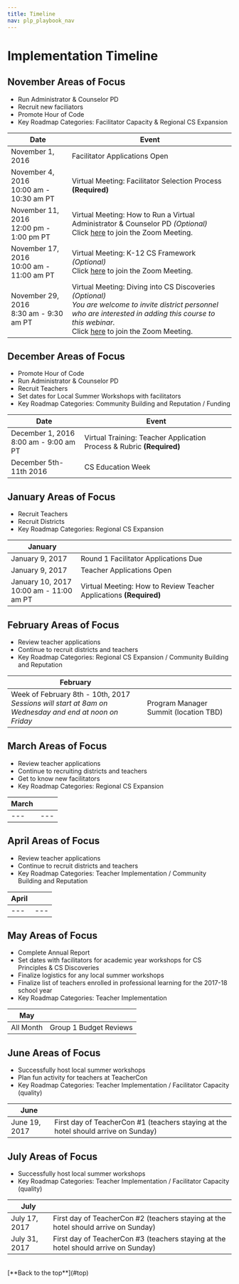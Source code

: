 ```yaml
---
title: Timeline
nav: plp_playbook_nav
---
```


<style>
table {width: 100%;}
</style>	

<a id="top"></a>

# Implementation Timeline

## November Areas of Focus

- Run Administrator & Counselor PD<br/> 
- Recruit new faciliators<br/> 
- Promote Hour of Code<br/>
- Key Roadmap Categories: Facilitator Capacity & Regional CS Expansion<br/>

| **Date** | **Event** |
|------|-------|
| November 1, 2016 | Facilitator Applications Open |
| November 4, 2016 <br/> 10:00 am - 10:30 am PT| Virtual Meeting: Facilitator Selection Process **(Required)** |
| November 11, 2016 <br/> 12:00 pm - 1:00 pm PT | Virtual Meeting: How to Run a Virtual Administrator & Counselor PD *(Optional)* <br/> Click [here](https://code.zoom.us/j/510341435) to join the Zoom Meeting.|
| November 17, 2016 <br/> 10:00 am - 11:00 am PT | Virtual Meeting: K-12 CS Framework *(Optional)* <br/> Click [here](https://code.zoom.us/j/827230209) to join the Zoom Meeting. |
| November 29, 2016 <br/> 8:30 am - 9:30 am PT | Virtual Meeting: Diving into CS Discoveries *(Optional)*<br/> *You are welcome to invite district personnel who are interested in adding this course to this webinar.* <br/> Click [here](https://code.zoom.us/j/510341435) to join the Zoom Meeting.|

## December Areas of Focus

- Promote Hour of Code<br/>
- Run Administrator & Counselor PD<br/> 
- Recruit Teachers<br/> 
- Set dates for Local Summer Workshops with facilitators<br/>
- Key Roadmap Categories: Community Building and Reputation / Funding<br/>

| **Date** | **Event** |
|------|-------|
| December 1, 2016 <br/> 8:00 am - 9:00 am PT | Virtual Training: Teacher Application Process & Rubric **(Required)** |
| December 5th-11th 2016 | CS Education Week |

## January Areas of Focus

- Recruit Teachers<br/> 
- Recruit Districts<br/>
- Key Roadmap Categories: Regional CS Expansion<br/>

| **January** ||
|------|-------|
| January 9, 2017 | Round 1 Facilitator Applications Due |
| January 9, 2017 | Teacher Applications Open |
| January 10, 2017<br/> 10:00 am - 11:00 am PT<br/> | Virtual Meeting: How to Review Teacher Applications **(Required)** |

## February Areas of Focus

- Review teacher applications<br/>
- Continue to recruit districts and teachers<br/> 
- Key Roadmap Categories: Regional CS Expansion / Community Building and Reputation<br/>

| **February** ||
|------|-------|
| Week of February 8th - 10th, 2017 <br/> *Sessions will start at 8am on Wednesday and end at noon on Friday*| Program Manager Summit (location TBD) |

## March Areas of Focus

- Review teacher applications<br/>
- Continue to recruiting districts and teachers<br/> 
- Get to know new facilitators<br/>
- Key Roadmap Categories: Regional CS Expansion<br/>

| **March** ||
|------|-------|
| --- | --- |

## April Areas of Focus

- Review teacher applications<br/>
- Continue to recruit districts and teachers<br/>
- Key Roadmap Categories: Teacher Implementation / Community Building and Reputation<br/>

| **April** ||
|------|-------|
| --- | --- |

## May Areas of Focus

- Complete Annual Report
- Set dates with facilitators for academic year workshops for CS Principles & CS Discoveries
- Finalize logistics for any local summer workshops<br/>
- Finalize list of teachers enrolled in professional learning for the 2017-18 school year<br/>
- Key Roadmap Categories: Teacher Implementation

| **May** ||
|------|-------|
| All Month | Group 1 Budget Reviews |

## June Areas of Focus

- Successfully host local summer workshops<br/>
- Plan fun activity for teachers at TeacherCon<br/>
- Key Roadmap Categories: Teacher Implementation / Facilitator Capacity (quality)

| **June** ||
|------|-------|
| June 19, 2017 | First day of TeacherCon #1 (teachers staying at the hotel should arrive on Sunday)|

## July Areas of Focus

- Successfully host local summer workshops<br/>
- Key Roadmap Categories: Teacher Implementation / Facilitator Capacity (quality)

| **July** ||
|------|-------|
| July 17, 2017 | First day of TeacherCon #2 (teachers staying at the hotel should arrive on Sunday)|
| July 31, 2017 | First day of TeacherCon #3 (teachers staying at the hotel should arrive on Sunday)|

<br/>
[**Back to the top**](#top)
<br/>
